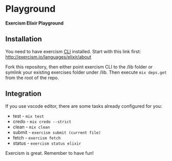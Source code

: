 # Playground

**Exercism Elixir Playground**

## Installation

You need to have exercism [CLI](http://exercism.io/cli) installed. Start with this link first: http://exercism.io/languages/elixir/about

Fork this repository, then either point exercism CLI to the /lib folder or symlink your existing exercises folder under /lib. Then execute `mix deps.get` from the root of the repo.

## Integration

If you use vscode editor, there are some tasks already configured for you:
* test   - `mix test`
* credo  - `mix credo --strict`
* clean  - `mix clean`
* submit - `exercism submit (current file)`
* fetch  - `exercism fetch`
* status - `exercism status elixir`

Exercism is great. Remember to have fun!